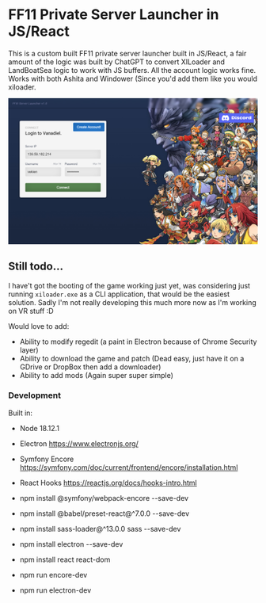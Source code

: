 # FF11 Private Server Launcher in JS/React

This is a custom built FF11 private server launcher built in JS/React, a fair amount of the logic was built by ChatGPT to convert XILoader and LandBoatSea logic to work with JS buffers. All the account logic works fine. Works with both Ashita and Windower (Since you'd add them like you would xiloader.
 
![Launcher Preview](preview.png)

## Still todo...

I have't got the booting of the game working just yet, was considering just running `xiloader.exe` as a CLI application, that would be the easiest solution. Sadly I'm not really developing this much more now as I'm working on VR stuff :D

Would love to add:

- Ability to modify regedit (a paint in Electron because of Chrome Security layer)
- Ability to download the game and patch (Dead easy, just have it on a GDrive or DropBox then add a downloader)
- Ability to add mods (Again super super simple)

### Development

Built in:
- Node 18.12.1
- Electron https://www.electronjs.org/
- Symfony Encore https://symfony.com/doc/current/frontend/encore/installation.html
- React Hooks https://reactjs.org/docs/hooks-intro.html


- npm install @symfony/webpack-encore --save-dev
- npm install @babel/preset-react@^7.0.0 --save-dev
- npm install sass-loader@^13.0.0 sass --save-dev
- npm install electron --save-dev
- npm install react react-dom 

- npm run encore-dev
- npm run electron-dev
